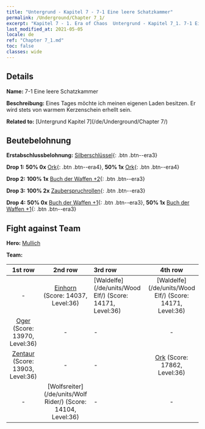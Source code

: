 ```yaml
---
title: "Untergrund - Kapitel 7 - 7-1 Eine leere Schatzkammer"
permalink: /Underground/Chapter 7_1/
excerpt: "Kapitel 7 - 1. Era of Chaos  Untergrund - Kapitel 7_1. 7-1 Eine leere Schatzkammer"
last_modified_at: 2021-05-05
locale: de
ref: "Chapter 7_1.md"
toc: false
classes: wide
---
```


## Details

 **Name:** 7-1 Eine leere Schatzkammer

 **Beschreibung:** Eines Tages möchte ich meinen eigenen Laden besitzen. Er wird stets von warmem Kerzenschein erhellt sein.

 **Related to:** [Untergrund Kapitel 7](/de/Underground/Chapter 7/)

## Beutebelohnung

 **Erstabschlussbelohnung:** [Silberschlüssel](/ItemsDE/con_693/){: .btn .btn--era3}

 **Drop 1:** **50% 0x** [Ork](/ItemsDE/unt_219/){: .btn .btn--era4}, **50% 1x** [Ork](/ItemsDE/unt_219/){: .btn .btn--era4}

 **Drop 2:** **100% 1x** [Buch der Waffen +2](/ItemsDE/mat_32/){: .btn .btn--era3}

 **Drop 3:** **100% 2x** [Zauberspruchrollen](/ItemsDE/con_694/){: .btn .btn--era3}

 **Drop 4:** **50% 0x** [Buch der Waffen +1](/ItemsDE/mat_25/){: .btn .btn--era3}, **50% 1x** [Buch der Waffen +1](/ItemsDE/mat_25/){: .btn .btn--era3}


## Fight against Team
 **Hero:** [Mullich](/de/heroes/Mullich/)

 **Team:**


  | 1st row | 2nd row | 3rd row | 4th row |
  |:----:|:----:|:----|:----:|
  | - | [Einhorn](/de/units/Unicorn/) (Score: 14037, Level:36)  | [Waldelfe](/de/units/Wood Elf/) (Score: 14171, Level:36)  | [Waldelfe](/de/units/Wood Elf/) (Score: 14171, Level:36)  |
  | [Oger](/de/units/Ogre/) (Score: 13970, Level:36)  | - | - | - |
  | [Zentaur](/de/units/Centaur/) (Score: 13903, Level:36)  | - | - | [Ork](/de/units/Orc/) (Score: 17862, Level:36)  |
  | - | [Wolfsreiter](/de/units/Wolf Rider/) (Score: 14104, Level:36)  | - | - |


